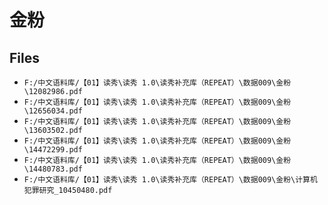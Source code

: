 # 金粉

## Files

- `F:/中文语料库/【01】读秀\读秀 1.0\读秀补充库（REPEAT）\数据009\金粉\12082986.pdf`
- `F:/中文语料库/【01】读秀\读秀 1.0\读秀补充库（REPEAT）\数据009\金粉\12656034.pdf`
- `F:/中文语料库/【01】读秀\读秀 1.0\读秀补充库（REPEAT）\数据009\金粉\13603502.pdf`
- `F:/中文语料库/【01】读秀\读秀 1.0\读秀补充库（REPEAT）\数据009\金粉\14472299.pdf`
- `F:/中文语料库/【01】读秀\读秀 1.0\读秀补充库（REPEAT）\数据009\金粉\14480783.pdf`
- `F:/中文语料库/【01】读秀\读秀 1.0\读秀补充库（REPEAT）\数据009\金粉\计算机犯罪研究_10450480.pdf`
